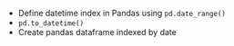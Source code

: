 * Define datetime index in Pandas using `pd.date_range()`
* `pd.to_datetime()`
* Create pandas dataframe indexed by date
